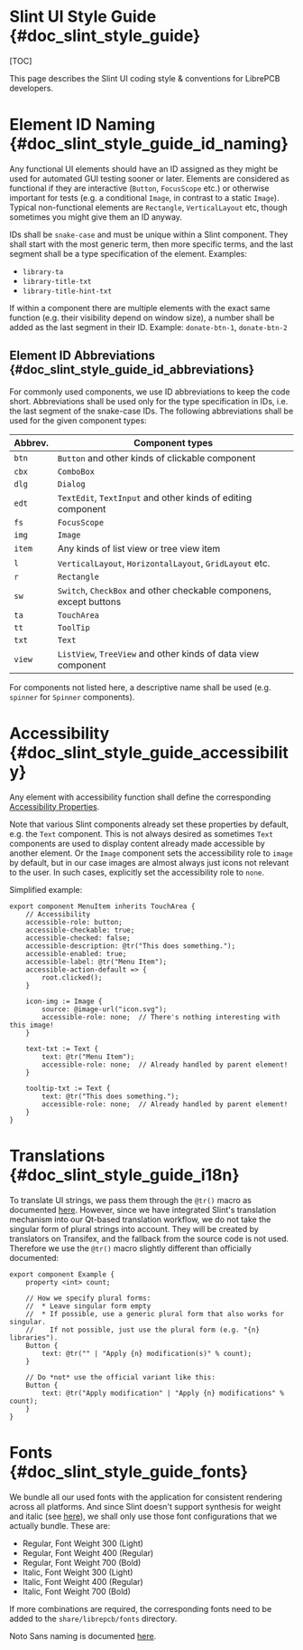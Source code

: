 Slint UI Style Guide {#doc_slint_style_guide}
=============================================

[TOC]

This page describes the Slint UI coding style & conventions for LibrePCB
developers.


# Element ID Naming {#doc_slint_style_guide_id_naming}

Any functional UI elements should have an ID assigned as they might be
used for automated GUI testing sooner or later. Elements are considered as
functional if they are interactive (`Button`, `FocusScope` etc.) or
otherwise important for tests (e.g. a conditional `Image`, in contrast to
a static `Image`). Typical non-functional elements are `Rectangle`,
`VerticalLayout` etc, though sometimes you might give them an ID anyway.

IDs shall be `snake-case` and must be unique within a Slint component.
They shall start with the most generic term, then more specific terms, and
the last segment shall be a type specification of the element. Examples:

- `library-ta`
- `library-title-txt`
- `library-title-hint-txt`

If within a component there are multiple elements with the exact same function
(e.g. their visibility depend on window size), a number shall be added as the
last segment in their ID. Example: `donate-btn-1`, `donate-btn-2`


## Element ID Abbreviations {#doc_slint_style_guide_id_abbreviations}

For commonly used components, we use ID abbreviations to keep the code short.
Abbreviations shall be used only for the type specification in IDs, i.e.
the last segment of the snake-case IDs. The following abbreviations shall
be used for the given component types:

| Abbrev. | Component types |
|---------|-----------------|
| `btn`   | `Button` and other kinds of clickable component |
| `cbx`   | `ComboBox` |
| `dlg`   | `Dialog` |
| `edt`   | `TextEdit`, `TextInput` and other kinds of editing component |
| `fs`    | `FocusScope` |
| `img`   | `Image` |
| `item`  | Any kinds of list view or tree view item |
| `l`     | `VerticalLayout`, `HorizontalLayout`, `GridLayout` etc. |
| `r`     | `Rectangle` |
| `sw`    | `Switch`, `CheckBox` and other checkable componens, except buttons |
| `ta`    | `TouchArea` |
| `tt`    | `ToolTip` |
| `txt`   | `Text` |
| `view`  | `ListView`, `TreeView` and other kinds of data view component |

For components not listed here, a descriptive name shall be used
(e.g. `spinner` for `Spinner` components).


# Accessibility {#doc_slint_style_guide_accessibility}

Any element with accessibility function shall define the corresponding
[Accessibility Properties](https://docs.slint.dev/latest/docs/slint/reference/common/#accessibility-properties).

Note that various Slint components already set these properties by default,
e.g. the `Text` component. This is not always desired as sometimes `Text`
components are used to display content already made accessible by another
element. Or the `Image` component sets the accessibility role to `image` by
default, but in our case images are almost always just icons not relevant
to the user. In such cases, explicitly set the accessibility role to `none`.

Simplified example:

```Slint
export component MenuItem inherits TouchArea {
    // Accessibility
    accessible-role: button;
    accessible-checkable: true;
    accessible-checked: false;
    accessible-description: @tr("This does something.");
    accessible-enabled: true;
    accessible-label: @tr("Menu Item");
    accessible-action-default => {
        root.clicked();
    }

    icon-img := Image {
        source: @image-url("icon.svg");
        accessible-role: none;  // There's nothing interesting with this image!
    }

    text-txt := Text {
        text: @tr("Menu Item");
        accessible-role: none;  // Already handled by parent element!
    }

    tooltip-txt := Text {
        text: @tr("This does something.");
        accessible-role: none;  // Already handled by parent element!
    }
}
```


# Translations {#doc_slint_style_guide_i18n}

To translate UI strings, we pass them through the `@tr()` macro as documented
[here](https://docs.slint.dev/latest/docs/slint/guide/development/translations/).
However, since we have integrated Slint's translation mechanism into our
Qt-based translation workflow, we do not take the singular form of plural
strings into account. They will be created by translators on Transifex,
and the fallback from the source code is not used. Therefore we use the
`@tr()` macro slightly different than officially documented:

```Slint
export component Example {
    property <int> count;

    // How we specify plural forms:
    //  * Leave singular form empty
    //  * If possible, use a generic plural form that also works for singular.
    //    If not possible, just use the plural form (e.g. "{n} libraries").
    Button {
        text: @tr("" | "Apply {n} modification(s)" % count);
    }

    // Do *not* use the official variant like this:
    Button {
        text: @tr("Apply modification" | "Apply {n} modifications" % count);
    }
}
```


# Fonts {#doc_slint_style_guide_fonts}

We bundle all our used fonts with the application for consistent rendering
across all platforms. And since Slint doesn't support synthesis for weight
and italic (see [here](https://github.com/slint-ui/slint/issues/9777)), we
shall only use those font configurations that we actually bundle. These are:

- Regular, Font Weight 300 (Light)
- Regular, Font Weight 400 (Regular)
- Regular, Font Weight 700 (Bold)
- Italic, Font Weight 300 (Light)
- Italic, Font Weight 400 (Regular)
- Italic, Font Weight 700 (Bold)

If more combinations are required, the corresponding fonts need to be added
to the `share/librepcb/fonts` directory.

Noto Sans naming is documented
[here](https://notofonts.github.io/noto-docs/technical/Noto-Weight-Width-Style-Specification/).
